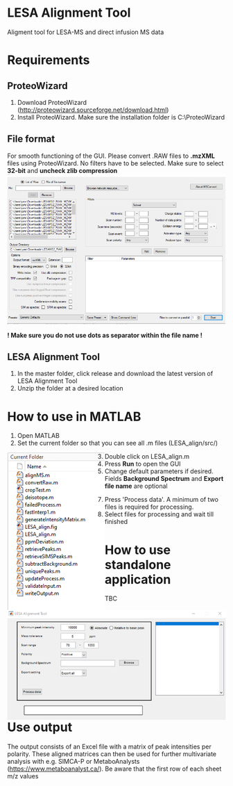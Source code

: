 # LESA Alignment Tool
Aligment tool for LESA-MS and direct infusion MS data

# Requirements

## ProteoWizard
1. Download ProteoWizard (http://proteowizard.sourceforge.net/download.html)
2. Install ProteoWizard. Make sure the installation folder is C:\ProteoWizard

## File format
For smooth functioning of the GUI. Please convert .RAW files to **.mzXML** files using ProteoWizard. No filters have to be selected. Make sure to select **32-bit** and **uncheck zlib compression**
![alt text](https://github.com/jorismeurs/LESA_align/blob/master/images/proteowizard.png)

**! Make sure you do not use dots as separator within the file name !**

## LESA Alignment Tool
1. In the master folder, click release and download the latest version of LESA Alignment Tool
2. Unzip the folder at a desired location

# How to use in MATLAB
1. Open MATLAB
2. Set the current folder so that you can see all .m files (LESA_align/src/)
<img style="float: left;" src="https://github.com/jorismeurs/LESA_align/blob/master/images/current_folder.png">

3. Double click on LESA_align.m
4. Press **Run** to open the GUI
5. Change default parameters if desired. Fields **Background Spectrum** and **Export file name** are optional
<img style="float: left;" src="https://github.com/jorismeurs/LESA_align/blob/master/images/gui.png">

7. Press 'Process data'. A minimum of two files is required for processing.
8. Select files for processing and wait till finished

# How to use standalone application
TBC

# Use output
The output consists of an Excel file with a matrix of peak intensities per polarity. These aligned matrices can then be used for further multivariate analysis with e.g. SIMCA-P or MetaboAnalysts (https://www.metaboanalyst.ca/). Be aware that the first row of each sheet m/z values
